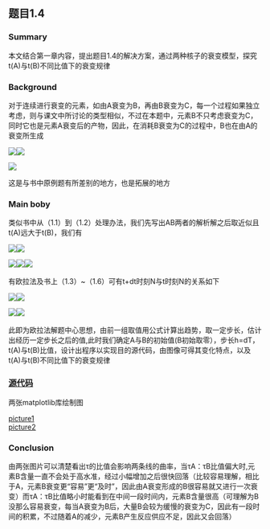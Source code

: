 ## 题目1.4
### Summary
本文结合第一章内容，提出题目1.4的解决方案，通过两种核子的衰变模型，探究t(A)与t(B)不同比值下的衰变规律
### Background
对于连续进行衰变的元素，如由A衰变为B，再由B衰变为C，每一个过程如果独立考虑，则与课文中所讨论的类型相似，不过在本题中，元素B不只考虑衰变为C，同时它也是元素A衰变后的产物，因此，在消耗B衰变为C的过程中，B也在由A的衰变所生成

![](http://latex.codecogs.com/gif.latex?\frac{d}{dx}N_{A}=)![](http://latex.codecogs.com/gif.latex?\frac{-N_{A}}{t_{A}})

![](http://latex.codecogs.com/gif.latex?\frac{d}{dx}N_{B}=\frac{N_{A}}{t_{A}}-\frac{N_{B}}{t_{B}})

这是与书中原例题有所差别的地方，也是拓展的地方
### Main boby
类似书中从（1.1）到（1.2）处理办法，我们先写出AB两者的解析解之后取近似且t(A)远大于t(B)，我们有

![](http://latex.codecogs.com/gif.latex?\.N_{A})![](http://latex.codecogs.com/gif.latex?\=N_{A}(0)\*e^{-T/t})

![](http://latex.codecogs.com/gif.latex?\.N_{B})![](http://latex.codecogs.com/gif.latex?\=N_{A}(0)\*e^{-T/t})![](http://latex.codecogs.com/gif.latex?\frac{t_{B}}{t_{A}-t_{B}})
 
 
 有欧拉法及书上（1.3）~（1.6）可有t+dt时刻N与t时刻N的关系如下

![](http://latex.codecogs.com/gif.latex?\.N_{A}(T+dT))![](http://latex.codecogs.com/gif.latex?\=N_{A}-N_{A}/t_{A}*dT)

![](http://latex.codecogs.com/gif.latex?\.N_{B}(T+dT))![](http://latex.codecogs.com/gif.latex?\=N_{B}-(N_{A}/t_{A}-N_{B}/t_{B})*dT)
 

此即为欧拉法解题中心思想，由前一组取值用公式计算出趋势，取一定步长，估计出经历一定步长之后的值,此时我们确定A与B的初始值(B初始取零），步长h=dT，t(A)与t(B)比值，设计出程序以实现目的源代码，由图像可得其变化特点，以及t(A)与t(B)不同比值下的衰变规律
### [源代码](https://github.com/oliveryanjia/compuational_physics_N2015301020146/blob/master/chapter01-1.4.py)
两张matplotlib库绘制图

[picture1](https://github.com/oliveryanjia/compuational_physics_N2015301020146/blob/master/chapter01%2B.png)       
[picture2](https://github.com/oliveryanjia/compuational_physics_N2015301020146/blob/master/chapter01-.png)

### Conclusion
由两张图片可以清楚看出τ的比值会影响两条线的曲率，当τA：τB比值偏大时,元素B含量一直不会处于高水准，经过小幅增加之后很快回落（比较容易理解，相比于A，元素B衰变更“容易”更“及时”，因此由A衰变形成的B很容易就又进行一次衰变）而τA：τB比值略小时能看到在中间一段时间内，元素B含量很高（可理解为B没那么容易衰变，每当A衰变为B后，大量B会较为缓慢的衰变为C，因此有一段时间的积累，不过随着A的减少，元素B产生反应供应不足，因此又会回落）
